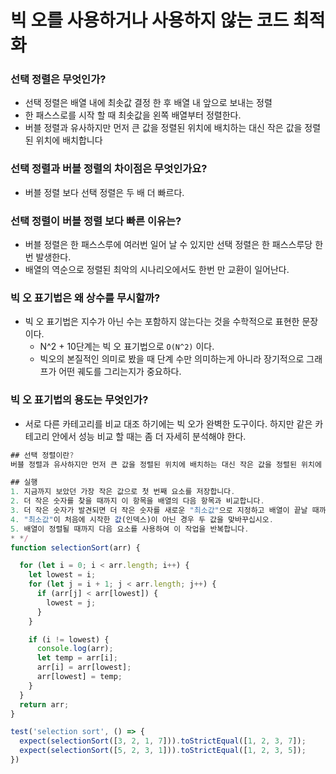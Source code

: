 # 빅 오를 사용하거나 사용하지 않는 코드 최적화

### 선택 정렬은 무엇인가?
* 선택 정렬은 배열 내에 최솟값 결정 한 후 배열 내 앞으로 보내는 정렬
* 한 패스스로를 시작 할 때 최솟값을 왼쪽 배열부터 정렬한다.
* 버블 정렬과 유사하지만 먼저 큰 값을 정렬된 위치에 배치하는 대신 작은 값을 정렬된 위치에 배치합니다

### 선택 정렬과 버블 정렬의 차이점은 무엇인가요?
* 버블 정렬 보다 선택 정렬은 두 배 더 빠르다.

### 선택 정렬이 버블 정렬 보다 빠른 이유는?
* 버블 정렬은 한 패스스루에 여러번 일어 날 수 있지만 선택 정렬은 한 패스스루당 한번 발생한다.
* 배열의 역순으로 정렬된 최악의 시나리오에서도 한번 만 교환이 일어난다.

### 빅 오 표기법은 왜 상수를 무시할까?
* 빅 오 표기법은 지수가 아닌 수는 포함하지 않는다는 것을 수학적으로 표현한 문장이다.
	* N^2 + 10단계는 빅 오 표기법으로 `O(N^2)` 이다.
	* 빅오의 본질적인 의미로 봤을 때 단계 수만 의미하는게 아니라 장기적으로 그래프가 어떤 궤도를 그리는지가 중요하다.

### 빅 오 표기법의 용도는 무엇인가?
* 서로 다른 카테고리를 비교 대조 하기에는 빅 오가 완벽한 도구이다. 하지만 같은 카테고리 안에서 성능 비교 할 때는 좀 더 자세히 분석해야 한다.

``` javascript
## 선택 정렬이란?
버블 정렬과 유사하지만 먼저 큰 값을 정렬된 위치에 배치하는 대신 작은 값을 정렬된 위치에 배치합니다

## 실행
1. 지금까지 보았던 가장 작은 값으로 첫 번째 요소를 저장합니다.
2. 더 작은 숫자를 찾을 때까지 이 항목을 배열의 다음 항목과 비교합니다.
3. 더 작은 숫자가 발견되면 더 작은 숫자를 새로운 "최소값"으로 지정하고 배열이 끝날 때까지 계속합니다.
4. "최소값"이 처음에 시작한 값(인덱스)이 아닌 경우 두 값을 맞바꾸십시오.
5. 배열이 정렬될 때까지 다음 요소를 사용하여 이 작업을 반복합니다.
* */
function selectionSort(arr) {

  for (let i = 0; i < arr.length; i++) {
    let lowest = i;
    for (let j = i + 1; j < arr.length; j++) {
      if (arr[j] < arr[lowest]) {
        lowest = j;
      }
    }

    if (i != lowest) {
      console.log(arr);
      let temp = arr[i];
      arr[i] = arr[lowest];
      arr[lowest] = temp;
    }
  }
  return arr;
}

test('selection sort', () => {
  expect(selectionSort([3, 2, 1, 7])).toStrictEqual([1, 2, 3, 7]);
  expect(selectionSort([5, 2, 3, 1])).toStrictEqual([1, 2, 3, 5]);
})
```


